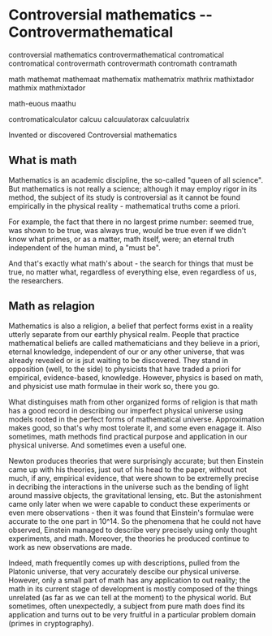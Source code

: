# Controversial mathematics -- Controvermathematical

controversial mathematics
controvermathematical
contromatical
contromatical
controvermath
controvermath
contromath
contramath

math
mathemat mathemaat
mathematix
mathematrix
mathrix
mathixtador
mathmix
mathmixtador

math-euous
maathu

contromaticalculator
calcuu
calcuulatorax
calcuulatrix



Invented or discovered
Controversial mathematics

## What is math

Mathematics is an academic discipline, the so-called "queen of all science". But mathematics is not really a science; although it may employ rigor in its method, the subject of its study is controversial as it cannot be found empirically in the physical reality - mathematical truths come a priori.

For example, the fact that there in no largest prime number: seemed true, was shown to be true, was always true, would be true even if we didn't know what primes, or as a matter, math itself, were; an eternal truth independent of the human mind, a "must be".

And that's exactly what math's about - the search for things that must be true, no matter what, regardless of everything else, even regardless of us, the researchers.

## Math as relagion

Mathematics is also a religion, a belief that perfect forms exist in a reality utterly separate from our earthly physical realm. People that practice mathematical beliefs are called mathematicians and they believe in a priori, eternal knowledge, independent of our or any other universe, that was already revealed or is jsut waiting to be discovered. They stand in opposition (well, to the side) to physicists that have traded a priori for empirical, evidence-based, knowledge. However, physics is based on math, and physicist use math formulae in their work so, there you go.

What distinguises math from other organized forms of religion is that math has a good record in describing our imperfect physical universe using models rooted in the perfect forms of mathematical universe. Approximation makes good, so that's why most tolerate it, and some even enagage it. Also sometimes, math methods find practical purpose and application in our physical universe. And sometimes even a useful one.

Newton produces theories that were surprisingly accurate; but then Einstein came up with his theories, just out of his head to the paper, without not much, if any, empirical evidence, that were shown to be extremelly precise in decribing the interactions in the universe such as the bending of light around massive objects, the gravitational lensing, etc. But the astonishment came only later when we were capable to conduct these experiments or even mere observations - then it was found that Einstein's formulae were accurate to the one part in 10^14. So the phenomena that he could not have observed, Einstein managed to describe very precisely using only thought experiments, and math. Moreover, the theories he produced continue to work as new observations are made.

Indeed, math frequentlly comes up with descriptions, pulled from the Platonic universe, that very accurately descibe our physical universe. However, only a small part of math has any application to out reality; the math in its current stage of development is mostly composed of the things unrelated (as far as we can tell at the moment) to the physical world. But sometimes, often unexpectedly, a subject from pure math does find its application and turns out to be very fruitful in a particular problem domain (primes in cryptography).
